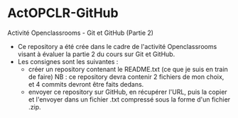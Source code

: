 # ActOPCLR-GitHub
Activité Openclassrooms - Git et GitHub (Partie 2)
* Ce repository a été crée dans le cadre de l'activité Openclassrooms visant à évaluer la partie 2 du cours sur Git et GitHub.
* Les consignes sont les suivantes :
  - créer un repository contenant le README.txt (ce que je suis en train de faire)
 NB : ce repository devra contenir 2 fichiers de mon choix, et 4 commits devront être faits dedans.
  - envoyer ce repository sur GitHub, en récupérer l'URL, puis la copier et l'envoyer dans un fichier .txt compressé sous la forme d'un fichier .zip.
